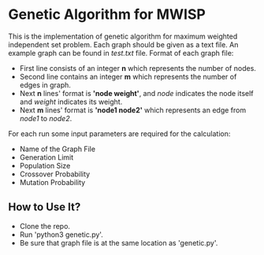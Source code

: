 # Genetic Algorithm for MWISP
This is the implementation of genetic algorithm for maximum weighted independent set problem. Each graph should be given as a text file. An example graph can be found in *test.txt* file. Format of each graph file:
* First line consists of an integer **n** which represents the number of nodes.
* Second line contains an integer **m** which represents the number of edges in graph.
* Next **n** lines' format is **'node weight'**, and  *node* indicates the node itself and *weight* indicates its weight.
* Next **m** lines' format is **'node1 node2'** which represents an edge from *node1* to *node2*.

For each run some input parameters are required for the calculation:
* Name of the Graph File
* Generation Limit
* Population Size
* Crossover Probability
* Mutation Probability

## How to Use It?
* Clone the repo.
* Run 'python3 genetic.py'.
* Be sure that graph file is at the same location as 'genetic.py'.